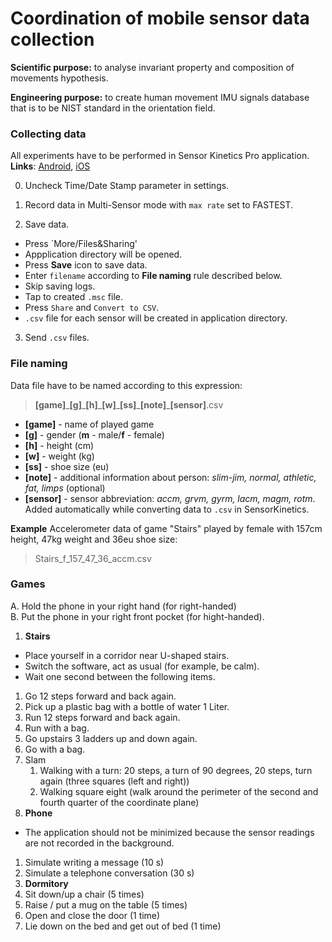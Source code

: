 # Coordination of mobile sensor data collection

**Scientific purpose:** to analyse invariant property and composition of movements hypothesis.

**Engineering purpose:** to create human movement IMU signals database that is to be NIST standard in the orientation field.

### Collecting data

All experiments have to be performed in Sensor Kinetics Pro application. **Links**: [Android](https://play.google.com/store/apps/details?id=com.innoventions.sensorkineticspro&hl=ru), [iOS](https://apps.apple.com/us/app/sensor-kinetics-pro/id623633248)

0. Uncheck Time/Date Stamp parameter in settings.

1. Record data in Multi-Sensor mode with `max rate` set to FASTEST.

2. Save data.
  - Press `More/Files&Sharing'
  - Appplication directory will be opened.
  - Press **Save** icon to save data.
  - Enter `filename` according to **File naming** rule described below.
  - Skip saving logs.
  - Tap to created `.msc` file.
  - Press `Share` and `Convert to CSV`.
  - `.csv` file for each sensor will be created in application directory.
 
 3. Send `.csv` files.
 
### File naming
Data file have to be named according to this expression:
> **[game]**\_**[g]**\_**[h]**\_**[w]**\_**[ss]**\_**[note]**\_**[sensor]**.csv

 * **[game]** - name of played game
 * **[g]** - gender (**m** - male/**f** - female)
 * **[h]** - height (cm)
 * **[w]** - weight (kg)
 * **[ss]** - shoe size (eu)
 * **[note]** - additional information about person: *slim-jim, normal, athletic, fat,  limps* (optional)
 * **[sensor]** - sensor abbreviation: *accm, grvm, gyrm, lacm, magm, rotm*. Added automatically while converting data to `.csv` in SensorKinetics.

**Example**
Accelerometer data of game "Stairs" played by female with 157cm height, 47kg weight and 36eu shoe size: 
> Stairs_f_157_47_36_accm.csv


### Games

A. Hold the phone in your right hand (for right-handed)  
B. Put the phone in your right front pocket (for hight-handed).

1. **Stairs**
  * Place yourself in a corridor near U-shaped stairs.
  * Switch the software, act as usual (for example, be calm).
  * Wait one second between the following items.
  1. Go 12 steps forward and back again.
  2. Pick up a plastic bag with a bottle of water 1 Liter.
  3. Run 12 steps forward and back again.
  4. Run with a bag.
  5. Go upstairs 3 ladders up and down again.
  6. Go with a bag.
2. Slam
   1. Walking with a turn: 20 steps, a turn of 90 degrees, 20 steps, turn again (three squares (left and right))
   2. Walking square eight (walk around the perimeter of the second and fourth quarter of the coordinate plane)
3. **Phone**
  * The application should not be minimized because the sensor readings are not recorded in the background.
  1. Simulate writing а message (10 s)
  2. Simulate a telephone conversation (30 s)
4. **Dormitory**
  1. Sit down/up a chair (5 times)
  2. Raise / put a mug on the table (5 times)
  3. Open and close the door (1 time)
  4. Lie down on the bed and get out of bed (1 time)

